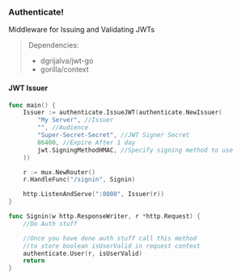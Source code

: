 ### Authenticate!
Middleware for Issuing and Validating JWTs 

> Dependencies:
> - dgrijalva/jwt-go
> - gorilla/context

#### JWT Issuer
```go
func main() {
    Issuer := authenticate.IssueJWT(authenticate.NewIssuer(
        "My Server", //Issuer
        "", //Audience
        "Super-Secret-Secret", //JWT Signer Secret
        86400, //Expire After 1 day
        jwt.SigningMethodHMAC, //Specify signing method to use
    ))

    r := mux.NewRouter()
    r.HandleFunc("/signin", Signin) 

    http.ListenAndServe(":8000", Issuer(r))
}

func Signin(w http.ResponseWriter, r *http.Request) {
    //Do Auth stuff

    //Once you have done auth stuff call this method 
    //to store boolean isUserValid in request context
    authenticate.User(r, isUserValid) 
    return
}
```

